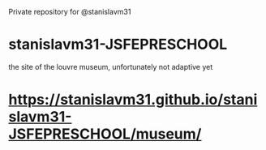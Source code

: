Private repository for @stanislavm31
# stanislavm31-JSFEPRESCHOOL
the site of the louvre museum, unfortunately not adaptive yet
# https://stanislavm31.github.io/stanislavm31-JSFEPRESCHOOL/museum/
